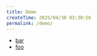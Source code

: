 ```yaml
---
title: Demo
createTime: 2025/04/30 03:30:56
permalink: /demo/
---
```


- [bar](./bar.md)
- [foo](./foo.md)
